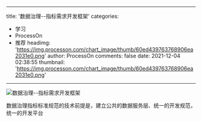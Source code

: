 
---
title: '数据治理--指标需求开发框架'
categories: 
 - 学习
 - ProcessOn
 - 推荐
headimg: 'https://img.processon.com/chart_image/thumb/60ed439763768906ea2031e0.png'
author: ProcessOn
comments: false
date: 2021-12-04 02:38:55
thumbnail: 'https://img.processon.com/chart_image/thumb/60ed439763768906ea2031e0.png'
---

<div>   
<img class="thumb" alt="数据治理--指标需求开发框架" src="https://img.processon.com/chart_image/thumb/60ed439763768906ea2031e0.png" referrerpolicy="no-referrer">
<p>数据治理指标标准规范的技术前提是，建立公共的数据服务层、统一的开发规范，统一的开发平台</p>  
</div>
            